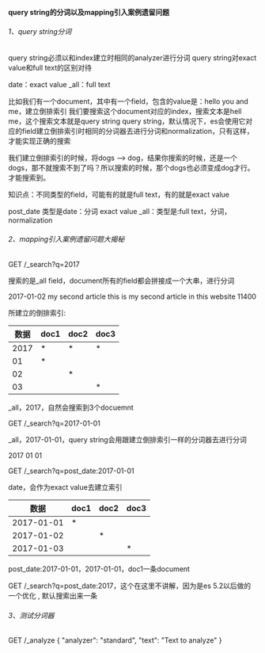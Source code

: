 ####  query string的分词以及mapping引入案例遗留问题

###### 1、query string分词

query string必须以和index建立时相同的analyzer进行分词
query string对exact value和full text的区别对待

date：exact value
_all：full text

比如我们有一个document，其中有一个field，包含的value是：hello you and me，建立倒排索引
我们要搜索这个document对应的index，搜索文本是hell me，这个搜索文本就是query string
query string，默认情况下，es会使用它对应的field建立倒排索引时相同的分词器去进行分词和normalization，只有这样，才能实现正确的搜索

我们建立倒排索引的时候，将dogs --> dog，结果你搜索的时候，还是一个dogs，那不就搜索不到了吗？所以搜索的时候，那个dogs也必须变成dog才行。才能搜索到。

知识点：不同类型的field，可能有的就是full text，有的就是exact value

post_date 类型是date：分词  exact value
_all：类型是:full text，分词，normalization

###### 2、mapping引入案例遗留问题大揭秘

GET /_search?q=2017

搜索的是_all field，document所有的field都会拼接成一个大串，进行分词

2017-01-02 my second article this is my second article in this website 11400

所建立的倒排索引:

| 数据 | doc1 | doc2 | doc3 |
| ---- | ---- | ---- | ---- |
| 2017 | *    | *    | *    |
| 01   | *    |      |      |
| 02   |      | *    |      |
| 03   |      |      | *    |

_all，2017，自然会搜索到3个docuemnt

GET /_search?q=2017-01-01

_all，2017-01-01，query string会用跟建立倒排索引一样的分词器去进行分词

2017
01
01

GET /_search?q=post_date:2017-01-01

date，会作为exact value去建立索引

| 数据       | doc1 | doc2 | doc3 |
| ---------- | ---- | ---- | ---- |
| 2017-01-01 | *    |      |      |
| 2017-01-02 |      | *    |      |
| 2017-01-03 |      |      | *    |

post_date:2017-01-01，2017-01-01，doc1一条document

GET /_search?q=post_date:2017，这个在这里不讲解，因为是es 5.2以后做的一个优化 , 默认搜索出来一条

###### 3、测试分词器

GET /_analyze
{
  "analyzer": "standard",
  "text": "Text to analyze"
}